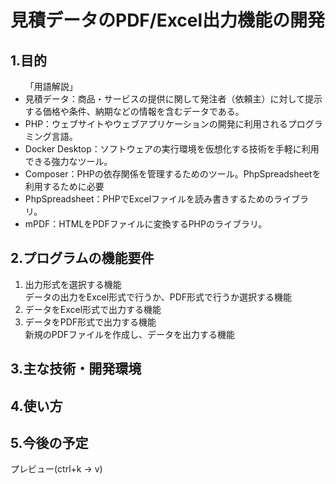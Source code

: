# 見積データのPDF/Excel出力機能の開発

## 1.目的

<ul>
「用語解説」<br>
<li>見積データ：商品・サービスの提供に関して発注者（依頼主）に対して提示する価格や条件、納期などの情報を含むデータである。
<li>PHP：ウェブサイトやウェブアプリケーションの開発に利用されるプログラミング言語。
<li>Docker Desktop：ソフトウェアの実行環境を仮想化する技術を手軽に利用できる強力なツール。
<li>Composer：PHPの依存関係を管理するためのツール。PhpSpreadsheetを利用するために必要
<li>PhpSpreadsheet：PHPでExcelファイルを読み書きするためのライブラリ。
<li>mPDF：HTMLをPDFファイルに変換するPHPのライブラリ。
</ul>

## 2.プログラムの機能要件
<ol>
<li>出力形式を選択する機能<br>データの出力をExcel形式で行うか、PDF形式で行うか選択する機能
<li>データをExcel形式で出力する機能<br>
<li>データをPDF形式で出力する機能<br>新規のPDFファイルを作成し、データを出力する機能
</ol>

## 3.主な技術・開発環境

## 4.使い方

## 5.今後の予定
プレビュー(ctrl+k -> v)